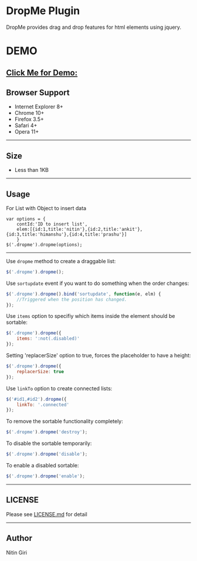 DropMe Plugin
============================
DropMe provides drag and drop features for html elements using jquery.

DEMO
============================
[Click Me for Demo:](http://naukri-engineering.github.io/dropMe/)
-------------------------------------------------------

## Browser Support
* Internet Explorer 8+
* Chrome 10+
* Firefox 3.5+
* Safari 4+
* Opera 11+

-------------------------------------------------------
## Size
* Less than 1KB

-------------------------------------------------------

Usage
-----
For List with Object to insert data
```JS
var options = {
	contId:'ID to insert list',
	elem:[{id:1,title:'nitin'},{id:2,title:'ankit'},{id:3,title:'himanshu'},{id:4,title:'prashu'}]
	}
$('.dropme').dropme(options);
```
-----
Use `dropme` method to create a draggable list:

``` javascript
$('.dropme').dropme();
```

Use `sortupdate` event if you want to do something when the order changes:

``` javascript
$('.dropme').dropme().bind('sortupdate', function(e, elm) {
    //Triggered when the position has changed.
});
```

Use `items` option to specifiy which items inside the element should be sortable:

``` javascript
$('.dropme').dropme({
    items: ':not(.disabled)'
});

```
Setting 'replacerSize' option to true, forces the placeholder to have a height:

``` javascript
$('.dropme').dropme({
    replacerSize: true 
});
```

Use `linkTo` option to create connected lists:

``` javascript
$('#id1,#id2').dropme({
    linkTo: '.connected'
});
```

To remove the sortable functionality completely:

``` javascript
$('.dropme').dropme('destroy');
```

To disable the sortable temporarily:

``` javascript
$('.dropme').dropme('disable');
```

To enable a disabled sortable:

``` javascript
$('.dropme').dropme('enable');
```

-------------------------------------------------------

LICENSE
-------
Please see [LICENSE.md](LICENSE.md) for detail


-------------------------------------------------------

Author
------
Nitin Giri
